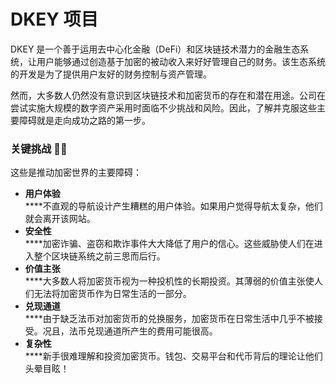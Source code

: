 # DKEY 项目

DKEY 是一个善于运用去中心化金融（DeFi）和区块链技术潜力的金融生态系统，让用户能够通过创造基于加密的被动收入来好好管理自己的财务。该生态系统的开发是为了提供用户友好的财务控制与资产管理。



然而，大多数人仍然没有意识到区块链技术和加密货币的存在和潜在用途。公司在尝试实施大规模的数字资产采用时面临不少挑战和风险。因此，了解并克服这些主要障碍就是走向成功之路的第一步。



### 关键挑战 🤷‍♀️

这些是推动加密世界的主要障碍：

* **用户体验**\
  ****不直观的导航设计产生糟糕的用户体验。如果用户觉得导航太复杂，他们就会离开该网站。
* **安全性**\
  ****加密诈骗、盗窃和欺诈事件大大降低了用户的信心。这些威胁使人们在进入整个区块链系统之前三思而后行。
* **价值主张**\
  ****大多数人将加密货币视为一种投机性的长期投资。其薄弱的价值主张使人们无法将加密货币作为日常生活的一部分。
* **兑现通道**\
  ****由于缺乏法币对加密货币的兑换服务，加密货币在日常生活中几乎不被接受。况且，法币兑现通道所产生的费用可能很高。
* **复杂性**\
  ****新手很难理解和投资加密货币。钱包、交易平台和代币背后的理论让他们头晕目眩！



